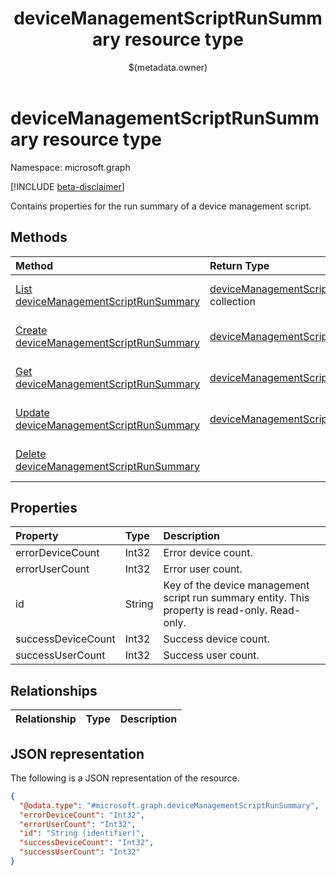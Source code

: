 ﻿---
title: "deviceManagementScriptRunSummary resource type"
description: "Contains properties for the run summary of a device management script."
localization_priority: Normal
author: "$(metadata.owner)"
ms.prod: "microsoft-identity-platform"
doc_type: "resourcePageType"
---

# deviceManagementScriptRunSummary resource type

Namespace: microsoft.graph

[!INCLUDE [beta-disclaimer](../../includes/beta-disclaimer.md)]

Contains properties for the run summary of a device management script.

## Methods

| Method                                                                                              | Return Type                                                                               | Description                                                                     |
| :-------------------------------------------------------------------------------------------------- | :---------------------------------------------------------------------------------------- | :------------------------------------------------------------------------------ |
| [List deviceManagementScriptRunSummary](../api/intune-devicemanagementscriptrunsummary-list.md)     | [deviceManagementScriptRunSummary](intune-deviceManagementScriptRunSummary.md) collection | List properties and relationships of a deviceManagementScriptRunSummary object. |
| [Create deviceManagementScriptRunSummary](../api/intune-devicemanagementscriptrunsummary-create.md) | [deviceManagementScriptRunSummary](intune-deviceManagementScriptRunSummary.md)            | Create a new deviceManagementScriptRunSummary object.                           |
| [Get deviceManagementScriptRunSummary](../api/intune-devicemanagementscriptrunsummary-get.md)       | [deviceManagementScriptRunSummary](intune-deviceManagementScriptRunSummary.md)            | Read properties and relationships of a deviceManagementScriptRunSummary object. |
| [Update deviceManagementScriptRunSummary](../api/intune-devicemanagementscriptrunsummary-update.md) | [deviceManagementScriptRunSummary](intune-deviceManagementScriptRunSummary.md)            | Update the properties of a deviceManagementScriptRunSummary object.             |
| [Delete deviceManagementScriptRunSummary](../api/intune-devicemanagementscriptrunsummary-delete.md) |                                                                                           | Delete a deviceManagementScriptRunSummary object.                               |

## Properties

| Property           | Type   | Description                                                                                    |
| :----------------- | :----- | :--------------------------------------------------------------------------------------------- |
| errorDeviceCount   | Int32  | Error device count.                                                                            |
| errorUserCount     | Int32  | Error user count.                                                                              |
| id                 | String | Key of the device management script run summary entity. This property is read-only. Read-only. |
| successDeviceCount | Int32  | Success device count.                                                                          |
| successUserCount   | Int32  | Success user count.                                                                            |

## Relationships

| Relationship | Type | Description |
| :----------- | :--- | :---------- |

## JSON representation

The following is a JSON representation of the resource.

<!-- {
  "blockType": "resource",
  "keyProperty": "id",
  "@odata.type": "microsoft.graph.deviceManagementScriptRunSummary",
  "baseType": "microsoft.graph.entity",
  "openType": False
}
-->

```json
{
  "@odata.type": "#microsoft.graph.deviceManagementScriptRunSummary",
  "errorDeviceCount": "Int32",
  "errorUserCount": "Int32",
  "id": "String (identifier)",
  "successDeviceCount": "Int32",
  "successUserCount": "Int32"
}
```